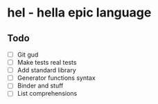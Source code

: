 # hel - **h**ella **e**pic **l**anguage

## Todo
- [ ] Git gud
- [ ] Make tests real tests
- [ ] Add standard library
- [ ] Generator functions syntax
- [ ] Binder and stuff
- [ ] List comprehensions
